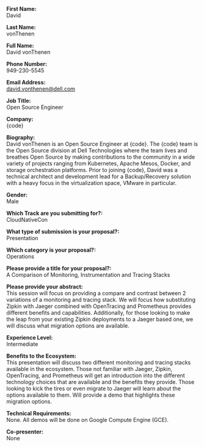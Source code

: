 **First Name:**  
David

**Last Name:**  
vonThenen

**Full Name:**  
David vonThenen

**Phone Number:**  
949-230-5545

**Email Address:**  
david.vonthenen@dell.com

**Job Title:**  
Open Source Engineer

**Company:**  
{code}

**Biography:**  
David vonThenen is an Open Source Engineer at {code}. The {code} team is the Open Source division at Dell Technologies where the team lives and breathes Open Source by making contributions to the community in a wide variety of projects ranging from Kubernetes, Apache Mesos, Docker, and storage orchestration platforms. Prior to joining {code}, David was a technical architect and development lead for a Backup/Recovery solution with a heavy focus in the virtualization space, VMware in particular.

**Gender:**  
Male

**Which Track are you submitting for?:**  
CloudNativeCon

**What type of submission is your proposal?:**  
Presentation

**Which category is your proposal?:**  
Operations

**Please provide a title for your proposal?:**  
A Comparison of Monitoring, Instrumentation and Tracing Stacks

**Please provide your abstract:**  
This session will focus on providing a compare and contrast between 2 variations of a monitoring and tracing stack. We will focus how substituting Zipkin with Jaeger combined with OpenTracing and Prometheus provides different benefits and capabilities. Additionally, for those looking to make the leap from your existing Zipkin deployments to a Jaeger based one, we will discuss what migration options are available.

**Experience Level:**  
Intermediate

**Benefits to the Ecosystem:**  
This presentation will discuss two different monitoring and tracing stacks available in the ecosystem. Those not familiar with Jaeger, Zipkin, OpenTracing, and Prometheus will get an introduction into the different technology choices that are available and the benefits they provide. Those looking to kick the tires or even migrate to Jaeger will learn about the options available to them. Will provide a demo that highlights these migration options.

**Technical Requirements:**  
None. All demos will be done on Google Compute Engine (GCE).

**Co-presenter:**  
None
